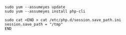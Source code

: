     sudo yum --assumeyes update
    sudo yum --assumeyes install php-cli

    sudo cat <END > cat /etc/php.d/session.save_path.ini
    session.save_path = "/tmp"
    END
